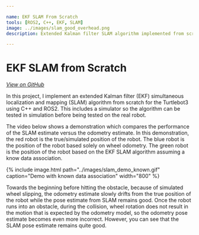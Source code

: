 ```yaml
---

name: EKF SLAM From Scratch
tools: [ROS2, C++, EKF, SLAM]
image: ../images/slam_good_overhead.png
description: Extended Kalman filter SLAM algorithm implemented from scratch in C++ with ROS2 for the Turtlebot3

---
```


# EKF SLAM from Scratch

[*View on GitHub*](https://github.com/nmarks99/turtlebot3-ekf-slam)

In this project, I implement an extended Kalman filter (EKF) simultaneous localization
and mapping (SLAM) algorithm from scratch for the Turtlebot3 using C++ and ROS2.
This includes a simulator so the algorithm can be tested in simulation before being 
tested on the real robot. 

The video below shows a demonstration which compares the performance of the SLAM estimate
versus the odometry estimate. In this demonstration, the red robot is the true/simulated
position of the robot. The blue robot is the position of the robot based solely on
wheel odometry. The green robot is the position of the robot based on the EKF SLAM 
algorithm assuming a know data association.

{% include image.html path="../images/slam_demo_known.gif" caption="Demo with known data association" width="800" %}

Towards the beginning before hitting the obstacle, because of simulated wheel slipping,
the odometry estimate slowly drifts from the true position of the robot while the pose
estimate from SLAM remains good. Once the robot runs into an obstacle, during the
collision, wheel rotation does not result in the motion that is 
expected by the odometry model, so the odometry pose estimate becomes even more
incorrect. However, you can see that the SLAM pose estimate remains quite good.



